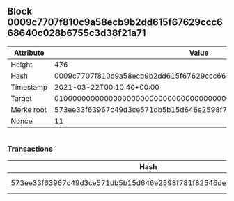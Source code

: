 ## Block 0009c7707f810c9a58ecb9b2dd615f67629ccc668640c028b6755c3d38f21a71

Attribute | Value
--- | ---
Height | 476
Hash | 0009c7707f810c9a58ecb9b2dd615f67629ccc668640c028b6755c3d38f21a71
Timestamp | 2021-03-22T00:10:40+00:00
Target | 0100000000000000000000000000000000000000000000000000000000000000
Merke root | 573ee33f63967c49d3ce571db5b15d646e2598f781f82546de9963dd9fd78e29
Nonce | 11

```

```

### Transactions

Hash | Amount
--- | ---
[573ee33f63967c49d3ce571db5b15d646e2598f781f82546de9963dd9fd78e29](573ee33f63967c49d3ce571db5b15d646e2598f781f82546de9963dd9fd78e29.md) | 10.00000000 SKEPTI 
